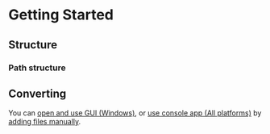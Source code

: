 # Getting Started

## Structure

### Path structure

## Converting
You can [open and use GUI (Windows)](gui-usage.html), or [use console app (All platforms)](console.html) by [adding files manually](format.html).